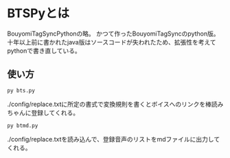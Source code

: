 # BTSPyとは

BouyomiTagSyncPythonの略。
かつて作ったBouyomiTagSyncのpython版。
十年以上前に書かれたjava版はソースコードが失われたため、拡張性を考えてpythonで書き直している。

## 使い方

```
py bts.py
```

./config/replace.txtに所定の書式で変換規則を書くとボイスへのリンクを棒読みちゃんに登録してくれる。

```
py btmd.py
```

./config/replace.txtを読み込んで、登録音声のリストをmdファイルに出力してくれる。

